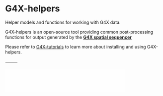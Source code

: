 # G4X-helpers
Helper models and functions for working with G4X data.

G4X-helpers is an open-source tool providing common post-processing functions for output generated by the [**G4X spatial sequencer**](https://www.singulargenomics.com/g4x)

Please refer to [G4X-tutorials](docs.singulargenomics.com/G4X-helpers/) to learn more about installing and using G4X-helpers.  

⸻
<div align="left">
  <a target="_blank" href="https://www.singulargenomics.com" style="background:none">
    <img
    src="docs/assets/sg_logo_text.svg" 
    alt="Made by Singular Genomics" 
    style="opacity:0.65;">
  </a>
</div>
